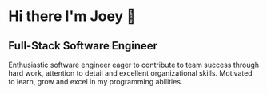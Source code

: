 <h1>Hi there I'm Joey 👋</h1>

<h2>Full-Stack Software Engineer</h2>

<p>Enthusiastic software engineer eager to contribute to team success through hard work, attention to detail 
and excellent organizational skills. Motivated to learn, grow and excel in my programming abilities.</p>
